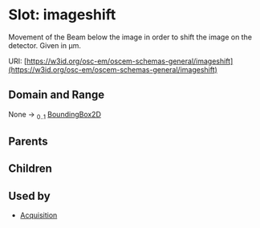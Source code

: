 
# Slot: imageshift

Movement of the Beam below the image in order to shift the image on the detector. Given in µm.

URI: [https://w3id.org/osc-em/oscem-schemas-general/imageshift](https://w3id.org/osc-em/oscem-schemas-general/imageshift)


## Domain and Range

None &#8594;  <sub>0..1</sub> [BoundingBox2D](BoundingBox2D.md)

## Parents


## Children


## Used by

 * [Acquisition](Acquisition.md)

